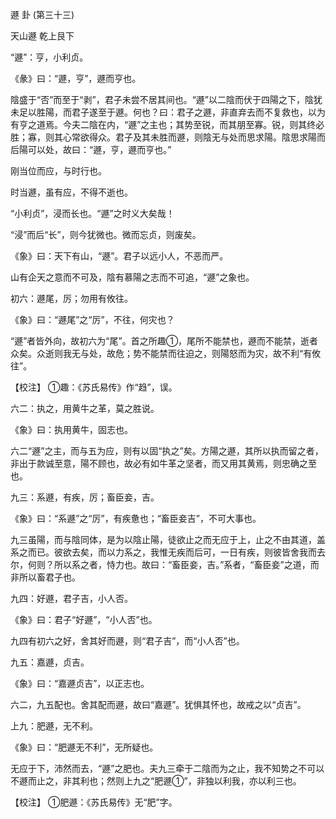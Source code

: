 遯 卦 (第三十三)

天山遯 乾上艮下

“遯”：亨，小利贞。

《彖》曰：“遯，亨”，遯而亨也。

陰盛于“否”而至于“剥”，君子未尝不居其间也。“遯”以二陰而伏于四陽之下，陰犹未足以胜陽，而君子遂至于遯。何也？曰：君子之遯，非直弃去而不复救也，以为有亨之道焉。今夫二陰在内，“遯”之主也；其势至锐，而其朋至寡。锐，则其终必胜；寡，则其心常欲得众。君子及其未胜而遯，则陰无与处而思求陽。陰思求陽而后陽可以处，故曰：“遯，亨，遯而亨也。”

刚当位而应，与时行也。

时当遯，虽有应，不得不逝也。

“小利贞”，浸而长也。“遯”之时义大矣哉！

“浸”而后“长”，则今犹微也。微而忘贞，则废矣。

《象》曰：天下有山，“遯”。君子以远小人，不恶而严。

山有企天之意而不可及，陰有慕陽之志而不可追，“遯”之象也。

初六：遯尾，厉；勿用有攸往。

《象》曰：“遯尾”之“厉”，不往，何灾也？

“遯”者皆外向，故初六为“尾”。首之所趣①，尾所不能禁也，遯而不能禁，逝者众矣。众逝则我无与处，故危；势不能禁而往迫之，则陽怒而为灾，故不利“有攸往”。

【校注】 ①趣：《苏氏易传》作“趋”，误。

六二：执之，用黄牛之革，莫之胜说。

《象》曰：执用黄牛，固志也。

六二“遯”之主，而与五为应，则有以固“执之”矣。方陽之遯，其所以执而留之者，非出于款诚至意，陽不顾也，故必有如牛革之坚者，而又用其黄焉，则忠确之至也。

九三：系遯，有疾，厉；畜臣妾，吉。

《象》曰：“系遯”之“厉”，有疾惫也；“畜臣妾吉”，不可大事也。

九三虽陽，而与陰同体，是为以陰止陽，徒欲止之而无应于上，止之不由其道，盖系之而已。彼欲去矣，而以力系之，我惟无疾而后可，一日有疾，则彼皆舍我而去尔，何则？所以系之者，恃力也。故曰：“畜臣妾，吉。”系者，“畜臣妾”之道，而非所以畜君子也。

九四：好遯，君子吉，小人否。

《象》曰：君子“好遯”，“小人否”也。

九四有初六之好，舍其好而遯，则“君子吉”，而“小人否”也。

九五：嘉遯，贞吉。

《象》曰：“嘉遯贞吉”，以正志也。

六二，九五配也。舍其配而遯，故曰“嘉遯”。犹惧其怀也，故戒之以“贞吉”。

上九：肥遯，无不利。

《象》曰：“肥遯无不利”，无所疑也。

无应于下，沛然而去，“遯”之肥也。夫九三牵于二陰而为之止，我不知势之不可以不遯而止之，非其利也；然则上九之“肥遯①”，非独以利我，亦以利三也。

【校注】 ①肥遯：《苏氏易传》无“肥”字。

